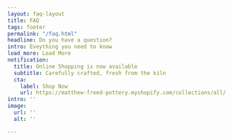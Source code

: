 ```yaml
---
layout: faq-layout
title: FAQ
tags: footer
permalink: "/faq.html"
headline: Do you have a question?
intro: Eveything you need to know
load_more: Load More
notification:
  title: Online Shopping is now available
  subtitle: Carefully crafted, fresh from the kiln
  cta:
    label: Shop Now
    url: https://matthew-freed-pottery.myshopify.com/collections/all/
intro: ''
image:
  url: ''
  alt: ''

---
```

